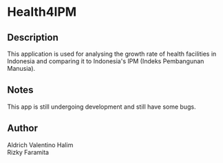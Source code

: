 # Health4IPM

## Description

This application is used for analysing the growth rate of health facilities in Indonesia and comparing it to Indonesia's IPM (Indeks Pembangunan Manusia).

## Notes

This app is still undergoing development and still have some bugs.

## Author
Aldrich Valentino Halim <br>
Rizky Faramita
